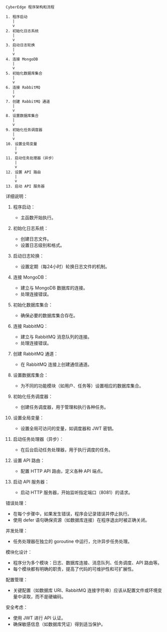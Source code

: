 ```
CyberEdge 程序架构和流程

1. 程序启动
   |
   v
2. 初始化日志系统
   |
   v
3. 启动日志轮换
   |
   v
4. 连接 MongoDB
   |
   v
5. 初始化数据库集合
   |
   v
6. 连接 RabbitMQ
   |
   v
7. 创建 RabbitMQ 通道
   |
   v
8. 设置数据库集合
   |
   v
9. 初始化任务调度器
   |
   v
10. 设置全局变量
    |
    v
11. 启动任务处理器（异步）
    |
    v
12. 设置 API 路由
    |
    v
13. 启动 API 服务器
```

详细说明：

1. 程序启动：
   - 主函数开始执行。

2. 初始化日志系统：
   - 创建日志文件。
   - 设置日志级别和格式。

3. 启动日志轮换：
   - 设置定期（每24小时）轮换日志文件的机制。

4. 连接 MongoDB：
   - 建立与 MongoDB 数据库的连接。
   - 处理连接错误。

5. 初始化数据库集合：
   - 确保必要的数据库集合存在。

6. 连接 RabbitMQ：
   - 建立与 RabbitMQ 消息队列的连接。
   - 处理连接错误。

7. 创建 RabbitMQ 通道：
   - 在 RabbitMQ 连接上创建通信通道。

8. 设置数据库集合：
   - 为不同的功能模块（如用户、任务等）设置相应的数据库集合。

9. 初始化任务调度器：
   - 创建任务调度器，用于管理和执行各种任务。

10. 设置全局变量：
    - 设置全局可访问的变量，如调度器和 JWT 密钥。

11. 启动任务处理器（异步）：
    - 在后台启动任务处理器，用于执行调度的任务。

12. 设置 API 路由：
    - 配置 HTTP API 路由，定义各种 API 端点。

13. 启动 API 服务器：
    - 启动 HTTP 服务器，开始监听指定端口（8081）的请求。

错误处理：
- 在每个步骤中，如果发生错误，程序会记录错误并停止执行。
- 使用 defer 语句确保资源（如数据库连接）在程序退出时被正确关闭。

并发处理：
- 任务处理器在独立的 goroutine 中运行，允许异步任务处理。

模块化设计：
- 程序分为多个模块：日志、数据库连接、消息队列、任务调度、API 路由等。
- 每个模块都有明确的职责，提高了代码的可维护性和可扩展性。

配置管理：
- 关键配置（如数据库 URI、RabbitMQ 连接字符串）应该从配置文件或环境变量中读取，而不是硬编码。

安全考虑：
- 使用 JWT 进行 API 认证。
- 确保敏感信息（如数据库凭证）得到适当保护。
